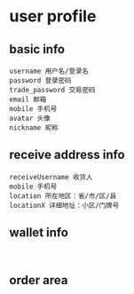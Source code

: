 # user profile

## basic info

```text
username 用户名/登录名
password 登录密码
trade_password 交易密码
email 邮箱
mobile 手机号
avatar 头像
nickname 昵称
```

## receive‌ address info

```text
receive‌Username 收货人 
mobile 手机号
location 所在地区：省/市/区/县
locationX 详细地址：小区/门牌号
```

## wallet info

```text


```

## order area


